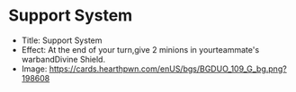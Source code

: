 # Support System
- Title:  Support System
- Effect:  At the end of your turn,give 2 minions in yourteammate's warbandDivine Shield.
- Image:  https://cards.hearthpwn.com/enUS/bgs/BGDUO_109_G_bg.png?198608
